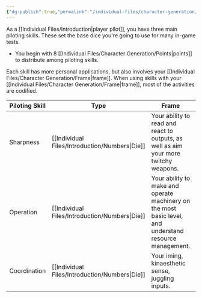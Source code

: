 ```yaml
---
{"dg-publish":true,"permalink":"/individual-files/character-generation/skills/"}
---
```


As a [[Individual Files/Introduction\|player pilot]], you have three main piloting skills. These set the base dice you're going to use for many in-game tests. 
* You begin with 8 [[Individual Files/Character Generation/Points\|points]] to distribute among piloting skills.

Each skill has more personal applications, but also involves your [[Individual Files/Character Generation/Frame\|frame]]. When using skills with your [[Individual Files/Character Generation/Frame\|frame]], most of the activities are codified.

| Piloting Skill | Type                | Frame                                                                                                   | Personal                                        |
| -------------- | ------------------- | ------------------------------------------------------------------------------------------------------- | ----------------------------------------------- |
| Sharpness      | [[Individual Files/Introduction/Numbers\|Die]] | Your ability to read and react to outputs, as well as aim your more twitchy weapons.                    | Quick thinking, perceptiveness, finesse.        |
| Operation      | [[Individual Files/Introduction/Numbers\|Die]] | Your ability to make and operate machinery on the most basic level, and understand resource management. | Intellect, smarts, assembling things.           |
| Coordination   | [[Individual Files/Introduction/Numbers\|Die]] | Your iming, kinaesthetic sense,  juggling inputs.                                                       | Cooperative nature, predictive skills, agility. |

